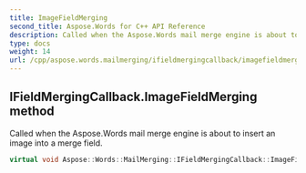 ```yaml
---
title: ImageFieldMerging
second_title: Aspose.Words for C++ API Reference
description: Called when the Aspose.Words mail merge engine is about to insert an image into a merge field. 
type: docs
weight: 14
url: /cpp/aspose.words.mailmerging/ifieldmergingcallback/imagefieldmerging/
---
```

## IFieldMergingCallback.ImageFieldMerging method


Called when the Aspose.Words mail merge engine is about to insert an image into a merge field.

```cpp
virtual void Aspose::Words::MailMerging::IFieldMergingCallback::ImageFieldMerging(System::SharedPtr<Aspose::Words::MailMerging::ImageFieldMergingArgs> args)=0
```

